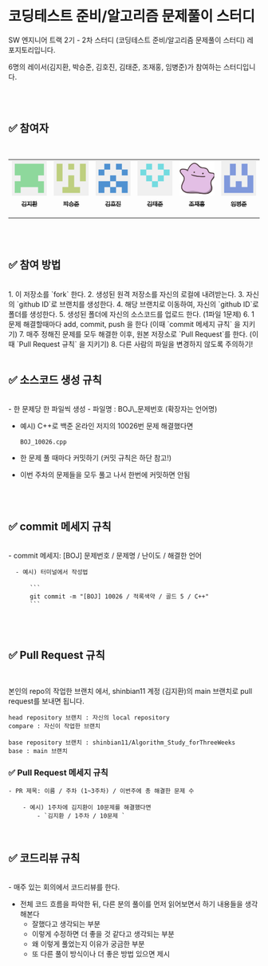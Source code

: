 # 코딩테스트 준비/알고리즘 문제풀이 스터디

SW 엔지니어 트랙 2기 - 2차 스터디 (코딩테스트 준비/알고리즘 문제풀이 스터디) 레포지토리입니다.

6명의 레이서(김지환, 박승준, 김호진, 김태준, 조재홍, 임병준)가 참여하는 스터디입니다.

<br />
<br />

## ✅ 참여자

<br />
<table>
  <tr>
    <td align="center">
        <a href="https://github.com/shinbian11" target="_blank">
            <img src="./img/shinbian11.png"  width="100px;" alt="김지환"/><br />
            <sub>
                <b>김지환</b><br>
            </sub>
        </a>
        <br />
    </td>
    <td align="center">
        <a href="https://github.com/tmdeksdl" target="_blank">
            <img src="./img/tmdeksdl.png"  width="100px;" alt="박승준"/><br />
            <sub>
                <b>박승준</b><br>
            </sub>
        </a>
        <br />
    </td>
   <td align="center">
        <a href="https://github.com/hovelopin" target="_blank">
            <img src="./img/hovelopin.png"  width="100px;" alt="김호진"/><br />
            <sub>
                <b>김호진</b><br>
            </sub>
        </a>
        <br />
    </td>
    <td align="center">
        <a href="https://github.com/MadDawgs" target="_blank">
            <img src="./img/MadDawgs.png"  width="100px;" alt="김태준"/><br />
            <sub>
                <b>김태준</b><br>
            </sub>
        </a>
        <br />
    </td>
    <td align="center">
        <a href="https://github.com/hong1995" target="_blank">
            <img src="./img/hong1995.png"  width="100px;" alt="조재홍"/><br />
            <sub>
                <b>조재홍</b><br>
            </sub>
        </a>
        <br />
    </td>
    <td align="center">
        <a href="https://github.com/dnjwm8612" target="_blank">
            <img src="./img/dnjwm8612.png"  width="100px;" alt="임병준"/><br />
            <sub>
                <b>임병준</b><br>
            </sub>
        </a>
        <br />
    </td>
   </tr>
</table>

<br />
<br />

## ✅ 참여 방법

<br />
1. 이 저장소를 `fork` 한다.
2. 생성된 원격 저장소를 자신의 로컬에 내려받는다.
3. 자신의 `github ID`로 브랜치를 생성한다.
4. 해당 브랜치로 이동하여, 자신의 `github ID`로 폴더를 생성한다.
5. 생성된 폴더에 자신의 소스코드를 업로드 한다. (1파일 1문제)
6. 1문제 해결할때마다 add, commit, push 을 한다 (이때 `commit 메세지 규칙` 을 지키기)
7. 매주 정해진 문제를 모두 해결한 이후, 원본 저장소로 `Pull Request`를 한다. (이때 `Pull Request 규칙` 을 지키기)
8. 다른 사람의 파일을 변경하지 않도록 주의하기!

<br />
<br />

## ✅ 소스코드 생성 규칙

<br />
- 한 문제당 한 파일씩 생성
- 파일명 : BOJ\_문제번호 (확장자는 언어명)

- 예시) C++로 백준 온라인 저지의 10026번 문제 해결했다면

  ```
  BOJ_10026.cpp
  ```

- 한 문제 풀 때마다 커밋하기 (커밋 규칙은 하단 참고!)
- 이번 주차의 문제들을 모두 풀고 나서 한번에 커밋하면 안됨

<br />
<br />

## ✅ commit 메세지 규칙

<br />
- commit 메세지: [BOJ] 문제번호 / 문제명 / 난이도 / 해결한 언어

      - 예시) 터미널에서 작성법

          ```
          git commit -m "[BOJ] 10026 / 적록색약 / 골드 5 / C++"
          ```

  <br />
  <br />

## ✅ Pull Request 규칙

<br />

본인의 repo의 작업한 브랜치 에서, shinbian11 계정 (김지환)의 main 브랜치로 pull request를 보내면 됩니다.

```
head repository 브랜치 : 자신의 local repository
compare : 자신이 작업한 브랜치

base repository 브랜치 : shinbian11/Algorithm_Study_forThreeWeeks
base : main 브랜치
```

### ✅ Pull Request 메세지 규칙

    - PR 제목: 이름 / 주차 (1~3주차) / 이번주에 총 해결한 문제 수

        - 예시) 1주차에 김지환이 10문제를 해결했다면
            - `김지환 / 1주차 / 10문제 `

<br />

## ✅ 코드리뷰 규칙

<br />
- 매주 있는 회의에서 코드리뷰를 한다.

- 전체 코드 흐름을 파악한 뒤, 다른 분의 풀이를 먼저 읽어보면서 하기 내용들을 생각해본다
  - 잘했다고 생각되는 부분
  - 이렇게 수정하면 더 좋을 것 같다고 생각되는 부분
  - 왜 이렇게 풀었는지 이유가 궁금한 부분
  - 또 다른 풀이 방식이나 더 좋은 방법 있으면 제시
